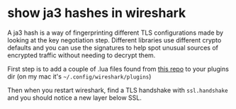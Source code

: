 # show ja3 hashes in wireshark

A ja3 hash is a way of fingerprinting different TLS configurations made by looking at the key negotiation step. Different libraries use different crypto defaults and you can use the signatures to help spot unusual sources of encrypted traffic without needing to decrypt them.

First step is to add a couple of .lua files found from [this repo](https://github.com/fullylegit/ja3) to your plugins dir
(on my mac it's `~/.config/wireshark/plugins`)

Then when you restart wireshark, find a TLS handshake with `ssl.handshake` and you should notice a new layer below SSL.
